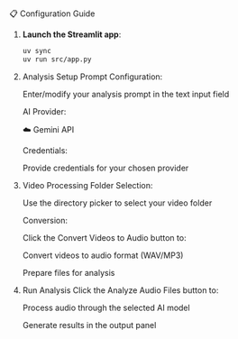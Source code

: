 📋 Configuration Guide

1. **Launch the Streamlit app**:

   ```bash
   uv sync
   uv run src/app.py

   ```

2. Analysis Setup
   Prompt Configuration:

   Enter/modify your analysis prompt in the text input field

   AI Provider:

   ☁️ Gemini API

   Credentials:

   Provide credentials for your chosen provider

3. Video Processing
   Folder Selection:

   Use the directory picker to select your video folder

   Conversion:

   Click the Convert Videos to Audio button to:

   Convert videos to audio format (WAV/MP3)

   Prepare files for analysis

4. Run Analysis
   Click the Analyze Audio Files button to:

   Process audio through the selected AI model

   Generate results in the output panel
